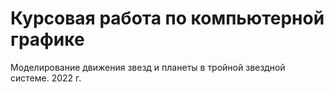 # Курсовая работа по компьютерной графике

Моделирование движения звезд и планеты в тройной звездной системе. 
2022 г.
